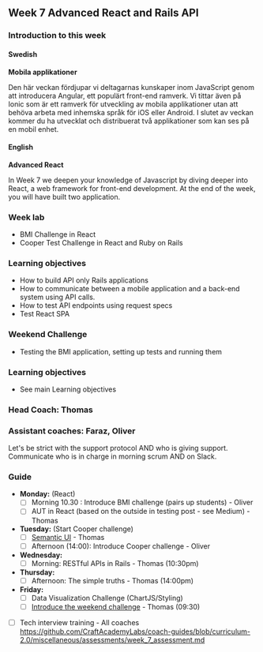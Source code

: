 ## Week 7 Advanced React and Rails API
### Introduction to this week

#### Swedish
**Mobila applikationer**

Den här veckan fördjupar vi deltagarnas kunskaper inom JavaScript genom att introducera Angular, ett populärt front-end ramverk. Vi tittar även på Ionic som är ett ramverk för utveckling av mobila applikationer utan att behöva arbeta med inhemska språk för iOS eller Android. I slutet av veckan kommer du ha utvecklat och distribuerat två applikationer som kan ses på en mobil enhet.

#### English
**Advanced React**

In Week 7 we deepen your knowledge of Javascript by diving deeper into React, a web framework for front-end development. At the end of the week, you will have built two application.

### Week lab
* BMI Challenge in React
* Cooper Test Challenge in React and Ruby on Rails

### Learning objectives
* How to build API only Rails applications
* How to communicate between a mobile application and a back-end system using API calls.
* How to test API endpoints using request specs
* Test React SPA


### Weekend Challenge
* Testing the BMI application, setting up tests and running them

### Learning objectives
* See main Learning objectives

### Head Coach: Thomas 
### Assistant coaches: Faraz, Oliver
Let's be strict with the support protocol AND who is giving support. Communicate who is in charge in morning scrum AND on Slack.

### Guide
- **Monday:** (React)
  - [ ] Morning 10.30 : Introduce BMI challenge (pairs up students) - Oliver
  - [ ] AUT in React (based on the outside in testing post - see Medium) - Thomas 

- **Tuesday:** (Start Cooper challenge) 
  - [ ] [Semantic UI](https://react.semantic-ui.com/) - Thomas
  - [ ] Afternoon (14:00): Introduce Cooper challenge - Oliver

- **Wednesday:**  
  - [ ] Morning: RESTful APIs in Rails - Thomas (10:30pm)

- **Thursday:**  
  - [ ] Afternoon: The simple truths - Thomas (14:00pm)

- **Friday:**
  - [ ] Data Visualization Challenge (ChartJS/Styling) 
  - [ ] [Introduce the weekend challenge](https://class.craftacademy.co/courses/course-v1:CraftAcademy+CA-CC-01+2018/courseware/96bf29b196214229a1f5b420c670ac7f/71f526bca64d410abab417bd304e68f6/?activate_block_id=block-v1%3ACraftAcademy%2BCA-CC-01%2B2018%2Btype%40sequential%2Bblock%4071f526bca64d410abab417bd304e68f6) - Thomas (09:30)
  
- [ ] Tech interview training - All coaches https://github.com/CraftAcademyLabs/coach-guides/blob/curriculum-2.0/miscellaneous/assessments/week_7_assessment.md
